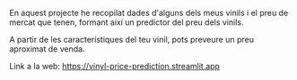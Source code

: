 En aquest projecte he recopilat dades d'alguns dels meus vinils i el preu de mercat que tenen, formant així un predictor del preu dels vinils. 

A partir de les característiques del teu vinil, pots preveure un preu aproximat de venda.

Link a la web: https://vinyl-price-prediction.streamlit.app

